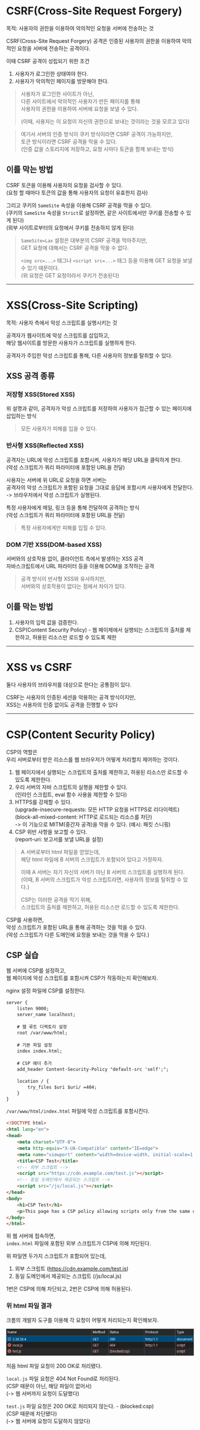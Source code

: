 # CSRF(Cross-Site Request Forgery)

목적: 사용자의 권한을 이용하여 악의적인 요청을 서버에 전송하는 것

CSRF(Cross-Site Request Forgery) 공격은 인증된 사용자의 권한을 이용하여 악의적인 요청을 서버에 전송하는 공격이다.

이때 CSRF 공격이 성립되기 위한 조건
1. 사용자가 로그인한 상태여야 한다.
2. 사용자가 악의적인 페이지를 방문해야 한다.

> 사용자가 로그인한 사이트가 아닌,  
> 다른 사이트에서 악의적인 사용자가 만든 페이지를 통해  
> 사용자의 권한을 이용하여 서버에 요청을 보낼 수 있다.
>
> (이때, 사용자는 이 요청이 자신의 권한으로 보내는 것이라는 것을 모르고 있다)

> 여기서 서버의 인증 방식이 쿠키 방식이라면 CSRF 공격이 가능하지만,  
> 토큰 방식이라면 CSRF 공격을 막을 수 있다.  
> (인증 값을 스토리지에 저장하고, 요청 시마다 토큰을 함께 보내는 방식)

## 이를 막는 방법

CSRF 토큰을 이용해 사용자의 요청을 검사할 수 있다.  
(요청 할 때마다 토큰의 값을 통해 사용자의 요청이 유효한지 검사)

그리고 쿠키의 `SameSite` 속성을 이용해 CSRF 공격을 막을 수 있다.  
(쿠키의 `SameSite` 속성을 `Strict`로 설정하면, 같은 사이트에서만 쿠키를 전송할 수 있게 된다)  
(외부 사이트로부터의 요청에서 쿠키를 전송하지 않게 된다)

> `SameSite=Lax` 설정은 대부분의 CSRF 공격을 막아주지만,  
> GET 요청에 대해서는 CSRF 공격을 막을 수 없다.
> 
> `<img src=...>` 태그나 `<script src=...>` 태그 등을 이용해 GET 요청을 보낼 수 있기 때문이다.  
> (위 요청은 GET 요청이라서 쿠키가 전송된다)

---

# XSS(Cross-Site Scripting)

목적: 사용자 측에서 악성 스크립트를 실행시키는 것

공격자가 웹사이트에 악성 스크립트를 삽입하고,  
해당 웹사이트를 방문한 사용자가 스크립트를 실행하게 한다.  

공격자가 주입한 악성 스크립트를 통해, 다른 사용자의 정보를 탈취할 수 있다.

## XSS 공격 종류

### 저장형 XSS(Stored XSS)

위 설명과 같이, 공격자가 악성 스크립트를 저장하여 사용자가 접근할 수 있는 페이지에 삽입하는 방식

> 모든 사용자가 피해를 입을 수 있다.

### 반사형 XSS(Reflected XSS)

공격자는 URL에 악성 스크립트를 포함시켜, 사용자가 해당 URL을 클릭하게 한다.  
(악성 스크립트가 쿼리 파라미터에 포함된 URL을 전달)

사용자는 서버에 위 URL로 요청을 하면 서버는  
공격자의 악성 스크립트가 포함된 요청을 그대로 응답에 포함시켜 사용자에게 전달한다.  
-> 브라우저에서 악성 스크립트가 실행된다.

특정 사용자에게 메일, 링크 등을 통해 전달하여 공격하는 방식  
(악성 스크립트가 쿼리 파라미터에 포함된 URL을 전달)

> 특정 사용자에게만 피해를 입힐 수 있다.

### DOM 기반 XSS(DOM-based XSS)

서버와의 상호작용 없이, 클라이언트 측에서 발생하는 XSS 공격  
자바스크립트에서 URL 파라미터 등을 이용해 DOM을 조작하는 공격

> 공격 방식이 반사형 XSS와 유사하지만,  
> 서버와의 상호작용이 없다는 점에서 차이가 있다.

## 이를 막는 방법

1. 사용자의 입력 값을 검증한다.
2. CSP(Content Security Policy) - 웹 페이제에서 실행되는 스크립트의 출처를 제한하고, 허용된 리소스만 로드할 수 있도록 제한

---

# XSS vs CSRF

둘다 사용자의 브라우저를 대상으로 한다는 공통점이 있다.

CSRF는 사용자의 인증된 세션을 악용하는 공격 방식이지만,  
XSS는  사용자의 인증 없이도 공격을 진행할 수 있다

---

# CSP(Content Security Policy)

CSP의 역할은  
우리 서버로부터 받은 리소스를 웹 브라우저가 어떻게 처리할지 제어하는 것이다.

1. 웹 페이지에서 실행되는 스크립트의 출처를 제한하고, 허용된 리소스만 로드할 수 있도록 제한한다.
2. 우리 서버의 자바 스크립트의 실행을 제한할 수 있다.  
   (인라인 스크립트, eval 함수 사용을 제한할 수 있다)
3. HTTPS를 강제할 수 있다.  
   (upgrade-insecure-requests: 모든 HTTP 요청을 HTTPS로 리다이렉트)  
   (block-all-mixed-content: HTTP로 로드되는 리소스를 차단)  
   -> 이 기능으로 MITM(중간자 공격)을 막을 수 있다. (예시: 패킷 스니핑)
4. CSP 위반 사항을 보고할 수 있다.  
   (report-uri: 보고서를 보낼 URL을 설정)

> A 서버로부터 html 파일을 얻었는데,  
> 해당 html 파일에 B 서버의 스크립트가 포함되어 있다고 가정하자.
>
> 이때 A 서버는 자기 자신의 서버가 아닌 B 서버의 스크립트를 실행하게 된다.  
> (이때, B 서버의 스크립트가 악성 스크립트라면, 사용자의 정보를 탈취할 수 있다.)
>
> CSP는 이러한 공격을 막기 위해,  
> 스크립트의 출처를 제한하고, 허용된 리소스만 로드할 수 있도록 제한한다.

CSP를 사용하면,  
악성 스크립트가 포함된 URL을 통해 공격하는 것을 막을 수 있다.  
(악성 스크립트가 다른 도메인에 요청을 보내는 것을 막을 수 있다.)

## CSP 실습

웹 서버에 CSP를 설정하고,  
웹 페이지에 악성 스크립트를 포함시켜 CSP가 작동하는지 확인해보자.

nginx 설정 파일에 CSP를 설정한다.

```nginx
server {
    listen 9000;
    server_name localhost;

    # 웹 루트 디렉토리 설정
    root /var/www/html;

    # 기본 파일 설정
    index index.html;

    # CSP 헤더 추가
    add_header Content-Security-Policy "default-src 'self';";

    location / {
        try_files $uri $uri/ =404;
    }
}
```

`/var/www/html/index.html` 파일에 악성 스크립트를 포함시킨다.

```html
<!DOCTYPE html>
<html lang="en">
<head>
    <meta charset="UTF-8">
    <meta http-equiv="X-UA-Compatible" content="IE=edge">
    <meta name="viewport" content="width=device-width, initial-scale=1.0">
    <title>CSP Test</title>
    <!-- 외부 스크립트 -->
    <script src="https://cdn.example.com/test.js"></script>
    <!-- 동일 도메인에서 제공되는 스크립트 -->
    <script src="/js/local.js"></script>
</head>
<body>
    <h1>CSP Test</h1>
    <p>This page has a CSP policy allowing scripts only from the same origin.</p>
</body>
</html>
```

위 웹 서버에 접속하면,  
`index.html` 파일에 포함된 외부 스크립트가 CSP에 의해 차단된다.

위 파일엔 두가지 스크립트가 포함되어 있는데,  
1. 외부 스크립트 (https://cdn.example.com/test.js)
2. 동일 도메인에서 제공되는 스크립트 (/js/local.js)

1번은 CSP에 의해 차단되고, 2번은 CSP에 의해 허용된다.

### 위 html 파일 결과

크롬의 개발자 도구를 이용해 각 요청이 어떻게 처리되는지 확인해보자.

![img.png](../../../img/csp_1.png)

처음 html 파일 요청이 200 OK로 처리됐다.

`local.js` 파일 요청은 404 Not Found로 처리된다.  
(CSP 때문이 아닌, 해당 파일이 없어서)  
(-> 웹 서버까지 요청이 도달했다)

`test.js` 파일 요청은 200 OK로 처리되지 않는다. - (blocked:csp)  
(CSP 때문에 차단됐다)  
(-> 웹 서버에 요청이 도달하지 않았다)
